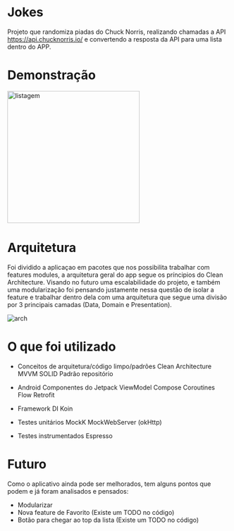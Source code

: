# Jokes
Projeto que randomiza piadas do Chuck Norris, realizando chamadas a API https://api.chucknorris.io/ e convertendo a resposta da API para uma lista dentro do APP.

# Demonstração
<img src="[https://user-images.githubusercontent.com/22418520/189264074-fb801ff7-e5df-4537-8b8c-f2b4fcbc97f1.png](https://user-images.githubusercontent.com/22418520/195515114-8be11f3d-b1e5-42dc-8c56-bf9bc22bc094.jpg)" alt="listagem" width="300"/>

# Arquitetura
Foi dividido a aplicaçao em pacotes que nos possibilita trabalhar com features modules, a arquitetura geral do app segue os príncipios do Clean Architecture. Visando no futuro uma escalabilidade do projeto, e também uma modularização foi pensando justamente nessa questão de isolar a feature e trabalhar dentro dela com uma arquitetura que segue uma divisão por 3 principais camadas (Data, Domain e Presentation). 

![arch](https://user-images.githubusercontent.com/22418520/195513075-4d97d6c4-c5a4-4f96-b733-1bb7b1b23219.png)

# O que foi utilizado
- Conceitos de arquitetura/código limpo/padrões
Clean Architecture
MVVM
SOLID
Padrão repositório

- Android
Componentes do Jetpack
ViewModel
Compose
Coroutines
Flow
Retrofit

- Framework DI
Koin

- Testes unitários
MockK
MockWebServer (okHttp)

- Testes instrumentados
Espresso

# Futuro
Como o aplicativo ainda pode ser melhorados, tem alguns pontos que podem e já foram analisados e pensados:
- Modularizar
- Nova feature de Favorito (Existe um TODO no código)
- Botão para chegar ao top da lista (Existe um TODO no código)
